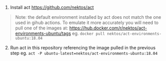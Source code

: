 1. Install act https://github.com/nektos/act

> Note: the default environment installed by act does not match the one used in gihub actions. To emulate it more accurately you will need to pull one of the images at: https://hub.docker.com/r/nektos/act-environments-ubuntu/tags eg. `docker pull nektos/act-environments-ubuntu:18.04`

2. Run act in this repository referencing the image pulled in the previous step eg. `act -P ubuntu-latest=nektos/act-environments-ubuntu:18.04`